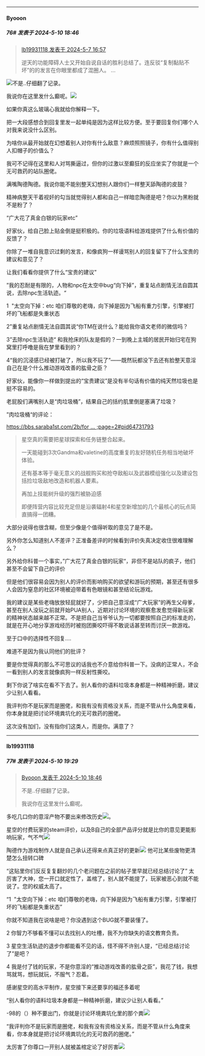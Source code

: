 ﻿
*****

####  Byooon  
##### 76#       发表于 2024-5-10 18:46

<blockquote><a href="httphttps://bbs.saraba1st.com/2b/forum.php?mod=redirect&amp;goto=findpost&amp;pid=64841343&amp;ptid=2182167" target="_blank">lb19931118 发表于 2024-5-7 16:57</a>

逆天的功能障碍人士又开始自说自话的胜利总结了。连反驳“复制黏贴不坏”的的发言在你眼里都成了混圈人。 ...</blockquote>
<img src="https://static.saraba1st.com/image/smiley/face2017/014.png" referrerpolicy="no-referrer">不是..仔细翻了记录。

我说你在这里发什么癫呢。<img src="https://static.saraba1st.com/image/smiley/face2017/014.png" referrerpolicy="no-referrer">

如果你真这么玻璃心我就给你解释一下。

把一大段感想合到回复里发一起单纯是因为这样比较方便。至于要回复你们哪个人对我来说没什么区别。

为啥你从最开始就在幻想着别人对你有什么敌意？麻烦照照镜子，你有什么值得别人扣帽子的价值么？

我可不记得在这里和人对骂撕逼过，但你的过激以至癫狂的反应坐实了你就是一个无可救药的站队圈佬。

满嘴陶德陶德。我说你能不能别整天幻想别人跟你们一样整天舔陶德的皮鼓？

精神病整天干着视奸的勾当就觉得别人都和自己一样暗恋陶德是吧？你以为黑粉就不是粉了？

“广大花了真金白银的玩家etc”

好家伙，给自己脸上贴金倒是挺积极的。你的垃圾语料给游戏提供了什么有价值的反馈了？

你除了一堆自我意识过剩的发言，和像疯狗一样谩骂别人的回复留下了什么宝贵的建议和意见了？

让我们看看你提供了什么“宝贵的建议”

”我的忍耐是有限的，人物和npc在太空中bug“向下掉”，重复站点剧情无法自圆其说，去除npc生活轨迹。“

1  "太空向下掉：etc 咱们尊敬的老嗨，向下掉是因为飞船有重力引擎，引擎被打坏的飞船都是失重状态

2”重复站点剧情无法自圆其说“你TM在说什么？能给我你语文老师的微信吗？

3”去除npc生活轨迹“ 和我抢床的队友是假的？一到晚上主城的居民开始归宅在狗窝里打呼噜是我在梦里看到的？

4“我的沉浸感已经被打破了，所以我不玩了”——既然玩都没下去还有脸整天意淫自己在是个什么推动游戏改善的肱骨之臣？

好家伙，能像你一样做到提出的“宝贵建议”是没有半句话有价值的纯天然垃圾也是挺不容易的。

老屁股们满嘴别人是“肉垃圾桶”，结果自己的括约肌里倒是塞满了垃圾？

”肉垃圾桶“的评论：

[https://bbs.saraba1st.com/2b/for ... ;page=2#pid64731793](https://bbs.saraba1st.com/2b/forum.php?mod=viewthread&amp;tid=2180470&amp;page=2#pid64731793)
 <blockquote>星空真的需要把星球探索和任务链整合起来。

一天能碰到3次Gandma和valetine的高度重复的友好随机任务相当地破坏体验。

还有基本等于毫无意义的战舰购买和抢夺敌船以及武器模组强化以及建设包括捡垃圾敌地改造和机器人要素。

再加上技能树升级的强烈被胁迫感

即便阵营内容比较充足但是沿袭辐射4和星空新增加的几个最核心的玩点简直搞得一团糟。</blockquote>

大部分说得也很含糊，但至少像是个值得听取的意见了是不是。

另外你怎么知道别人不差评？正准备差评的时候看到评价失真决定收住很难理解么？

另外给你科普一个事实，”广大花了真金白银的玩家“，非但不是站队的疯子，他们甚至不会留下自己的评价

但是他们很容易会因为别人的评价而影响购买的欲望和游玩的预期，甚至还有很多人会因为窒息的社区环境被迫带着有色眼镜和甚至结论玩游戏。

我的建议是某些老嗨放放轻屁就好了，少把自己意淫成“广大玩家”的再生父母爹，甚至在别人没玩之前就开始PUA别人，近期对讨论环境的观察愈发愈觉得新玩家的精神状态越来越不正常。不是把自己当爷爷认为一切都要按照自己的标准走的，就是在开心地分享游戏经历时被抱团撕咬吓得不敢说话甚至转而讨厌一款游戏。

至于口中的选择性不回复....

难道不是因为我认同他们的批评？

要是你觉得真的那么不可思议的话我也不介意给你科普一下。没病的正常人，不会一看到别人的发言就像疯狗一样反射性撕咬。

剩下你说了啥实在看不下去了。别人看你的语料垃圾本身都是一种精神折磨，建议少让别人看看。

我评判你不是玩家而是圈佬，和我有没有资格没关系，而是不管从什么角度来看，你本身就是把讨论环境粪坑化的无可救药的圈佬。

这次没有加们，没有指你们这类人，而是你。满意了？


*****

####  lb19931118  
##### 77#       发表于 2024-5-10 19:29

<blockquote><a href="httphttps://bbs.saraba1st.com/2b/forum.php?mod=redirect&amp;goto=findpost&amp;pid=64875758&amp;ptid=2182167" target="_blank">Byooon 发表于 2024-5-10 18:46</a>

不是..仔细翻了记录。

我说你在这里发什么癫呢。</blockquote>
多吃几口你的意淫产物不要出来修改历史<img src="https://static.saraba1st.com/image/smiley/face2017/057.png" referrerpolicy="no-referrer">。

星空的付费玩家的steam评价，以及B自己的全部产品评分就是比你的意见更能影响玩家，气不气<img src="https://static.saraba1st.com/image/smiley/face2017/245.png" referrerpolicy="no-referrer">

陶德作为游戏制作人就是自己承认还得来点真正好的更新<img src="https://static.saraba1st.com/image/smiley/face2017/078.png" referrerpolicy="no-referrer"> 他可比某些废物更清楚怎么扭转口碑

“这贴里你们反反复复翻炒的几个老问题在之前的帖子里早就已经总结讨论了” 太厉害了大神，您一开口就定性了，盖棺了，别人就不能提了，玩家被恶心到就不能说了。您的权威太高了。

“1  "太空向下掉：etc 咱们尊敬的老嗨，向下掉是因为飞船有重力引擎，引擎被打坏的飞船都是失重状态”

你就不知道我在说啥是吧？你没遇到这个BUG就不要装懂了。

2 你智力不够看不懂可以去找别人的吐槽，我不为你缺失的语文教育负责。

3 星空生活轨迹的退步你都能看不见的话，怪不得不许别人提，“已经总结讨论了”是吧？

4 我是付了钱的玩家，不是你意淫的“推动游戏改善的肱骨之臣”，我花了钱，我想骂就骂，想玩就玩，不服气？忍着。

感谢星空的高水平制作，星空接下来还要享的福还多着呢

“别人看你的语料垃圾本身都是一种精神折磨，建议少让别人看看。”

-98的（）种不要出门，你就是讨论环境粪坑化里的那个粪<img src="https://static.saraba1st.com/image/smiley/face2017/080.png" referrerpolicy="no-referrer">

“我评判你不是玩家而是圈佬，和我有没有资格没关系，而是不管从什么角度来看，你本身就是把讨论环境粪坑化的无可救药的圈佬。”

太厉害了你尊口一开别人就被盖棺定论了好厉害<img src="https://static.saraba1st.com/image/smiley/face2017/067.png" referrerpolicy="no-referrer">

